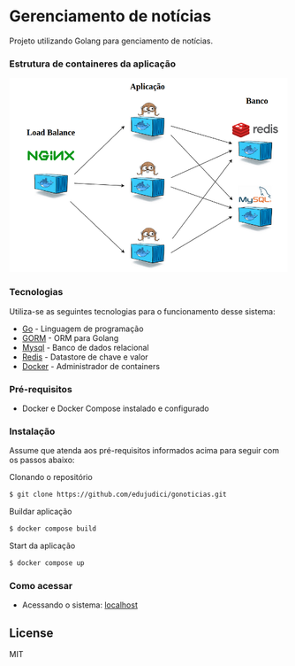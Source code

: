 # Gerenciamento de notícias

Projeto utilizando Golang para genciamento de notícias.

### Estrutura de containeres da aplicação

![Arquitetura](docs/golang-structure.png)

### Tecnologias

Utiliza-se as seguintes tecnologias para o funcionamento desse sistema:

* [Go] - Linguagem de programação
* [GORM] - ORM para Golang
* [Mysql] - Banco de dados relacional
* [Redis] - Datastore de chave e valor
* [Docker] - Administrador de containers

### Pré-requisitos
 - Docker e Docker Compose instalado e configurado

### Instalação

Assume que atenda aos pré-requisitos informados acima para seguir com os passos abaixo:

Clonando o repositório

```sh
$ git clone https://github.com/edujudici/gonoticias.git
```

Buildar aplicação

```sh
$ docker compose build
```

Start da aplicação

```sh
$ docker compose up
```

### Como acessar

 - Acessando o sistema: [localhost](http://localhost:80/)

License
----

MIT

[//]: # (These are reference links used in the body of this note and get stripped out when the markdown processor does its job. There is no need to format nicely because it shouldn't be seen. Thanks SO - http://stackoverflow.com/questions/4823468/store-comments-in-markdown-syntax)


   [Go]: <https://tip.golang.org/>
   [GORM]: <https://github.com/jinzhu/gorm>
   [Mysql]: <https://www.mysql.com/>
   [Redis]: <https://redis.io/>
   [Docker]: <https://www.docker.com/>
